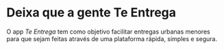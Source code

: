 # Deixa que a gente Te Entrega
O app *Te Entrega* tem como objetivo facilitar entregas urbanas menores para que sejam feitas através de uma plataforma rápida, simples e segura.
